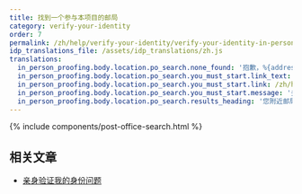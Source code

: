 ```yaml
---
title: 找到一个参与本项目的邮局
category: verify-your-identity
order: 7
permalink: /zh/help/verify-your-identity/verify-your-identity-in-person/find-a-participating-post-office/
idp_translations_file: /assets/idp_translations/zh.js
translations:  
  in_person_proofing.body.location.po_search.none_found: '抱歉，%{address}方圆 50 英里没有参与本项目的邮局。'
  in_person_proofing.body.location.po_search.you_must_start.link_text: '了解更多有关亲身去验证身份的信息。'
  in_person_proofing.body.location.po_search.you_must_start.link: /zh/help/verify-your-identity/verify-your-identity-in-person/
  in_person_proofing.body.location.po_search.you_must_start.message: '去邮局之前就在 %{app_name} 开始这一流程'
  in_person_proofing.body.location.po_search.results_heading: '您附近邮局的搜索结果'
---
```


{% include components/post-office-search.html %}

## 相关文章

* [亲身验证我的身份问题](/zh/help/verify-your-identity/verify-your-identity-in-person/)
